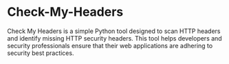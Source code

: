 # Check-My-Headers
Check My Headers is a simple Python tool designed to scan HTTP headers and identify missing HTTP security headers. This tool helps developers and security professionals ensure that their web applications are adhering to security best practices. 
